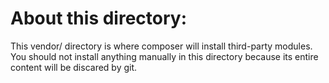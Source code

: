 About this directory:
=====================

This vendor/ directory is where composer will install third-party modules. You should not install anything manually in this directory because its entire content will be discared by git.
